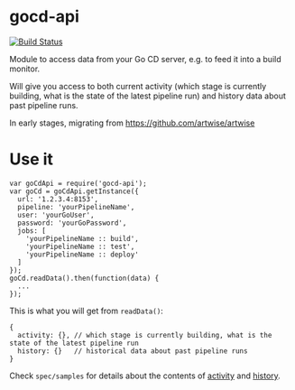 gocd-api
=======

[![Build Status](https://travis-ci.org/birgitta410/gocd-api.svg?branch=master)](https://travis-ci.org/birgitta410/gocd-api/)

Module to access data from your Go CD server, e.g. to feed it into a build monitor.

Will give you access to both current activity (which stage is currently building, what is the state of the latest pipeline run) and history data about past pipeline runs.

In early stages, migrating from https://github.com/artwise/artwise

Use it
======
```
var goCdApi = require('gocd-api');
var goCd = goCdApi.getInstance({
  url: '1.2.3.4:8153',
  pipeline: 'yourPipelineName',
  user: 'yourGoUser',
  password: 'yourGoPassword',
  jobs: [
    'yourPipelineName :: build',
    'yourPipelineName :: test',
    'yourPipelineName :: deploy'
  ]
});
goCd.readData().then(function(data) {
  ...
});

```
This is what you will get from `readData()`:
```
{
  activity: {}, // which stage is currently building, what is the state of the latest pipeline run
  history: {}   // historical data about past pipeline runs
}
```
Check `spec/samples` for details about the contents of [activity](spec/samples/activity.json) and [history](spec/samples/history.json).